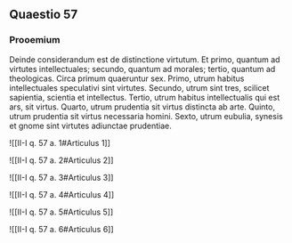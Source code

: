 ## Quaestio 57

### Prooemium

Deinde considerandum est de distinctione virtutum. Et primo, quantum ad virtutes intellectuales; secundo, quantum ad morales; tertio, quantum ad theologicas. Circa primum quaeruntur sex. Primo, utrum habitus intellectuales speculativi sint virtutes. Secundo, utrum sint tres, scilicet sapientia, scientia et intellectus. Tertio, utrum habitus intellectualis qui est ars, sit virtus. Quarto, utrum prudentia sit virtus distincta ab arte. Quinto, utrum prudentia sit virtus necessaria homini. Sexto, utrum eubulia, synesis et gnome sint virtutes adiunctae prudentiae.

![[II-I q. 57 a. 1#Articulus 1]]

![[II-I q. 57 a. 2#Articulus 2]]

![[II-I q. 57 a. 3#Articulus 3]]

![[II-I q. 57 a. 4#Articulus 4]]

![[II-I q. 57 a. 5#Articulus 5]]

![[II-I q. 57 a. 6#Articulus 6]]


